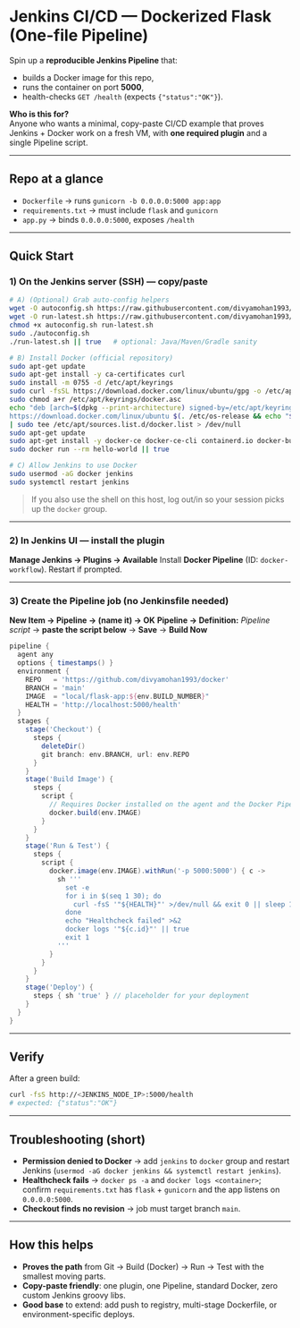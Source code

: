 # Jenkins CI/CD — Dockerized Flask (One-file Pipeline)

Spin up a **reproducible Jenkins Pipeline** that:
- builds a Docker image for this repo,
- runs the container on port **5000**,
- health-checks `GET /health` (expects `{"status":"OK"}`).

**Who is this for?**  
Anyone who wants a minimal, copy-paste CI/CD example that proves Jenkins + Docker work on a fresh VM, with **one required plugin** and a single Pipeline script.

---

## Repo at a glance

- `Dockerfile` → runs `gunicorn -b 0.0.0.0:5000 app:app`
- `requirements.txt` → must include `flask` and `gunicorn`
- `app.py` → binds `0.0.0.0:5000`, exposes `/health`

---

## Quick Start

### 1) On the Jenkins server (SSH) — copy/paste

```bash
# A) (Optional) Grab auto-config helpers
wget -O autoconfig.sh https://raw.githubusercontent.com/divyamohan1993/devops-shell-scripts/main/jenkins/autoconfig.sh
wget -O run-latest.sh https://raw.githubusercontent.com/divyamohan1993/devops-shell-scripts/main/maven-gradle-sanity/run-latest.sh
chmod +x autoconfig.sh run-latest.sh
sudo ./autoconfig.sh
./run-latest.sh || true   # optional: Java/Maven/Gradle sanity

# B) Install Docker (official repository)
sudo apt-get update
sudo apt-get install -y ca-certificates curl
sudo install -m 0755 -d /etc/apt/keyrings
sudo curl -fsSL https://download.docker.com/linux/ubuntu/gpg -o /etc/apt/keyrings/docker.asc
sudo chmod a+r /etc/apt/keyrings/docker.asc
echo "deb [arch=$(dpkg --print-architecture) signed-by=/etc/apt/keyrings/docker.asc] \
https://download.docker.com/linux/ubuntu $(. /etc/os-release && echo "${UBUNTU_CODENAME:-$VERSION_CODENAME}") stable" \
| sudo tee /etc/apt/sources.list.d/docker.list > /dev/null
sudo apt-get update
sudo apt-get install -y docker-ce docker-ce-cli containerd.io docker-buildx-plugin docker-compose-plugin
sudo docker run --rm hello-world || true

# C) Allow Jenkins to use Docker
sudo usermod -aG docker jenkins
sudo systemctl restart jenkins
````

> If you also use the shell on this host, log out/in so your session picks up the `docker` group.

---

### 2) In Jenkins UI — install the plugin

**Manage Jenkins → Plugins → Available**
Install **Docker Pipeline** (ID: `docker-workflow`).
Restart if prompted.

---

### 3) Create the Pipeline job (no Jenkinsfile needed)

**New Item → Pipeline → (name it) → OK**
**Pipeline → Definition:** *Pipeline script* → **paste the script below** → **Save** → **Build Now**

```groovy
pipeline {
  agent any
  options { timestamps() }
  environment {
    REPO   = 'https://github.com/divyamohan1993/docker'
    BRANCH = 'main'
    IMAGE  = "local/flask-app:${env.BUILD_NUMBER}"
    HEALTH = 'http://localhost:5000/health'
  }
  stages {
    stage('Checkout') {
      steps {
        deleteDir()
        git branch: env.BRANCH, url: env.REPO
      }
    }
    stage('Build Image') {
      steps {
        script {
          // Requires Docker installed on the agent and the Docker Pipeline plugin
          docker.build(env.IMAGE)
        }
      }
    }
    stage('Run & Test') {
      steps {
        script {
          docker.image(env.IMAGE).withRun('-p 5000:5000') { c ->
            sh '''
              set -e
              for i in $(seq 1 30); do
                curl -fsS '"${HEALTH}"' >/dev/null && exit 0 || sleep 1
              done
              echo "Healthcheck failed" >&2
              docker logs '"${c.id}"' || true
              exit 1
            '''
          }
        }
      }
    }
    stage('Deploy') {
      steps { sh 'true' } // placeholder for your deployment
    }
  }
}
```

---

## Verify

After a green build:

```bash
curl -fsS http://<JENKINS_NODE_IP>:5000/health
# expected: {"status":"OK"}
```

---

## Troubleshooting (short)

* **Permission denied to Docker** → add `jenkins` to `docker` group and restart Jenkins (`usermod -aG docker jenkins && systemctl restart jenkins`).
* **Healthcheck fails** → `docker ps -a` and `docker logs <container>`; confirm `requirements.txt` has `flask` + `gunicorn` and the app listens on `0.0.0.0:5000`.
* **Checkout finds no revision** → job must target branch `main`.

---

## How this helps

* **Proves the path** from Git → Build (Docker) → Run → Test with the smallest moving parts.
* **Copy-paste friendly**: one plugin, one Pipeline, standard Docker, zero custom Jenkins groovy libs.
* **Good base** to extend: add push to registry, multi-stage Dockerfile, or environment-specific deploys.
